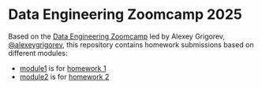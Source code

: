 # Data Engineering Zoomcamp 2025
Based on the [Data Engineering Zoomcamp](https://github.com/arthurfg/data-engineering-course/tree/main) led by Alexey Grigorev, [@alexeygrigorev](https://github.com/DataTalksClub/data-engineering-zoomcamp/commits?author=alexeygrigorev), this repository contains homework submissions based on different modules:
- [module1](https://github.com/mchesler613/data-engineering/tree/main/module1) is for [homework 1](https://github.com/DataTalksClub/data-engineering-zoomcamp/blob/main/cohorts/2025/01-docker-terraform/homework.md)
- [module2](https://github.com/mchesler613/data-engineering/tree/main/module2) is for [homework 2](https://github.com/DataTalksClub/data-engineering-zoomcamp/blob/main/cohorts/2025/02-workflow-orchestration/homework.md)
